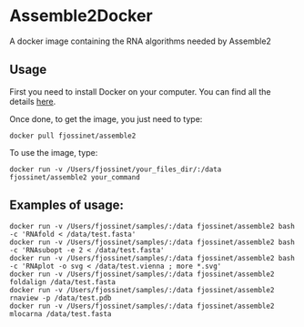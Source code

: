 Assemble2Docker
===============

A docker image containing the RNA algorithms needed by Assemble2

Usage
-----

First you need to install Docker on your computer. You can find all the details [here](https://docs.docker.com/engine/installation/).

Once done, to get the image, you just need to type:

    docker pull fjossinet/assemble2

To use the image, type:

    docker run -v /Users/fjossinet/your_files_dir/:/data fjossinet/assemble2 your_command

Examples of usage:
-------------------

    docker run -v /Users/fjossinet/samples/:/data fjossinet/assemble2 bash -c 'RNAfold < /data/test.fasta'
    docker run -v /Users/fjossinet/samples/:/data fjossinet/assemble2 bash -c 'RNAsubopt -e 2 < /data/test.fasta'
    docker run -v /Users/fjossinet/samples/:/data fjossinet/assemble2 bash -c 'RNAplot -o svg < /data/test.vienna ; more *.svg'
    docker run -v /Users/fjossinet/samples/:/data fjossinet/assemble2 foldalign /data/test.fasta
    docker run -v /Users/fjossinet/samples/:/data fjossinet/assemble2 rnaview -p /data/test.pdb
    docker run -v /Users/fjossinet/samples/:/data fjossinet/assemble2 mlocarna /data/test.fasta
